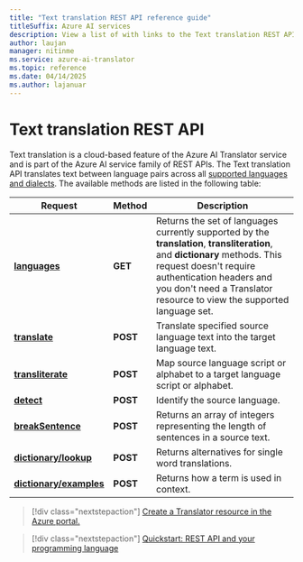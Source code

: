 ```yaml
---
title: "Text translation REST API reference guide"
titleSuffix: Azure AI services
description: View a list of with links to the Text translation REST APIs.
author: laujan
manager: nitinme
ms.service: azure-ai-translator
ms.topic: reference
ms.date: 04/14/2025
ms.author: lajanuar
---
```


# Text translation REST API

Text translation is a cloud-based feature of the Azure AI Translator service and is part of the Azure AI service family of REST APIs. The Text translation API translates text between language pairs across all [supported languages and dialects](../../language-support.md). The available methods are listed in the following table:

| Request| Method| Description|
|---------|--------------|---------|
| [**languages**](v3/languages.md) | **GET** | Returns the set of languages currently supported by the **translation**, **transliteration**, and **dictionary** methods. This request doesn't require authentication headers and you don't need a Translator resource to view the supported language set.|
|[**translate**](v3/translate.md) | **POST**| Translate specified source language text into the target language text.|
|[**transliterate**](v3/transliterate.md) |  **POST** | Map source language script or alphabet to a target language script or alphabet.
|[**detect**](v3/detect.md) | **POST** | Identify the source language. |
|[**breakSentence**](v3/break-sentence.md) | **POST** | Returns an array of integers representing the length of sentences in a source text. |
| [**dictionary/lookup**](v3/dictionary-lookup.md) | **POST** | Returns alternatives for single word translations. |
| [**dictionary/examples**](v3/dictionary-examples.md) | **POST** | Returns how a term is used in context. |

> [!div class="nextstepaction"]
> [Create a Translator resource in the Azure portal.](../../create-translator-resource.md)

> [!div class="nextstepaction"]
> [Quickstart: REST API and your programming language](../quickstart/rest-api.md)
